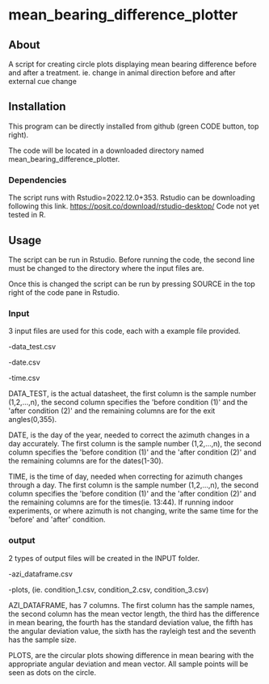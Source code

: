 # mean_bearing_difference_plotter
## About
A script for creating circle plots displaying mean bearing difference before and after a treatment.
ie. change in animal direction before and after external cue change


## Installation
This program can be directly installed from github (green CODE button, top right).

The code will be located in a downloaded directory named mean_bearing_difference_plotter.

### Dependencies
The script runs with Rstudio=2022.12.0+353. Rstudio can be downloading following this link.
https://posit.co/download/rstudio-desktop/
Code not yet tested in R.

## Usage
The script can be run in Rstudio.
Before running the code, the second line must be changed to the directory where the input files are.

Once this is changed the script can be run by pressing SOURCE in the top right of the code pane in Rstudio.

### Input

3 input files are used for this code, each with a example file provided.

-data_test.csv

-date.csv

-time.csv

DATA_TEST, is the actual datasheet, the first column is the sample number (1,2,...,n), the second column specifies the 'before condition (1)' and the 'after condition (2)' and the remaining columns are for the exit angles(0,355).

DATE, is the day of the year, needed to correct the azimuth changes in a day accurately. The first column is the sample number (1,2,...,n), the second column specifies the 'before condition (1)' and the 'after condition (2)' and the remaining columns are for the dates(1-30). 

TIME, is the time of day, needed when correcting for azimuth changes through a day. The first column is the sample number (1,2,...,n), the second column specifies the 'before condition (1)' and the 'after condition (2)' and the remaining columns are for the times(ie. 13:44). If running indoor experiments, or where azimuth is not changing, write the same time for the 'before' and 'after' condition.

### output

2 types of output files will be created in the INPUT folder.

-azi_dataframe.csv

-plots, (ie. condition_1.csv, condition_2.csv, condition_3.csv)

AZI_DATAFRAME, has 7 columns. The first column has the sample names, the second column has the mean vector length, the third has the difference in mean bearing, the fourth has the standard deviation value, the fifth has the angular deviation value, the sixth has the rayleigh test and the seventh has the sample size.

PLOTS, are the circular plots showing difference in mean bearing with the appropriate angular deviation and mean vector. All sample points will be seen as dots on the circle.
